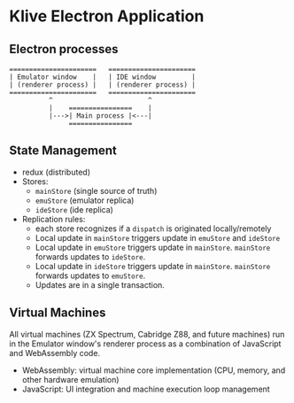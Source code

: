 # Klive Electron Application

## Electron processes

```
======================   ======================
| Emulator window    |   | IDE window         |
| (renderer process) |   | (renderer process) |
======================   ======================
          ^                        ^
          |    ================    |
          |--->| Main process |<---|
               ================
```

## State Management

- redux (distributed)
- Stores:
    - `mainStore` (single source of truth)
    - `emuStore` (emulator replica)
    - `ideStore` (ide replica)
- Replication rules:
    - each store recognizes if a `dispatch` is originated locally/remotely
    - Local update in `mainStore` triggers update in `emuStore` and `ideStore`
    - Local update in `emuStore` triggers update in `mainStore`. `mainStore` forwards updates to `ideStore`.
    - Local update in `ideStore` triggers update in `mainStore`. `mainStore` forwards updates to `emuStore`.
    - Updates are in a single transaction.

## Virtual Machines

All virtual machines (ZX Spectrum, Cabridge Z88, and future machines) run in the Emulator window's renderer process as a combination of JavaScript and WebAssembly code.
- WebAssembly: virtual machine core implementation (CPU, memory, and other hardware emulation)
- JavaScript: UI integration and machine execution loop management

